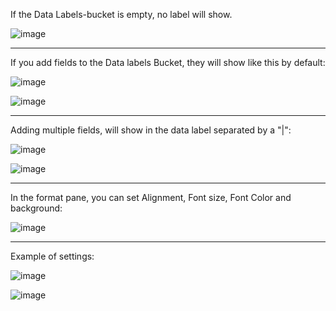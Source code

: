 If the Data Labels-bucket is empty, no label will show.

![image](https://user-images.githubusercontent.com/82056309/205650019-a7012ceb-3144-403b-b06f-86e0bd2a65ff.png)

***


If you add fields to the Data labels Bucket, they will show like this by default:

![image](https://user-images.githubusercontent.com/82056309/205650289-9ac23b02-8719-42c4-968c-219d376056d6.png)

![image](https://user-images.githubusercontent.com/82056309/205650369-38c9b16e-9764-45df-bf19-09606564a217.png)


***

Adding multiple fields, will show in the data label separated by a "|":

![image](https://user-images.githubusercontent.com/82056309/205651016-1366c2ee-85f5-4c02-ae13-96029846ab64.png)

![image](https://user-images.githubusercontent.com/82056309/205650944-c52a9463-0030-4e1f-995e-6cdc8cf6b6fb.png)


***

In the format pane, you can set Alignment, Font size, Font Color and background:

![image](https://user-images.githubusercontent.com/82056309/205643826-6db978f0-d9c4-4df4-a7e3-1827d6fe04c6.png)


***

Example of settings:

![image](https://user-images.githubusercontent.com/82056309/205653030-61d640b9-5b3e-46f3-9965-3b567e190331.png)

![image](https://user-images.githubusercontent.com/82056309/205652915-1912ace4-0f39-4d6a-a2be-87dcad3cae88.png)

